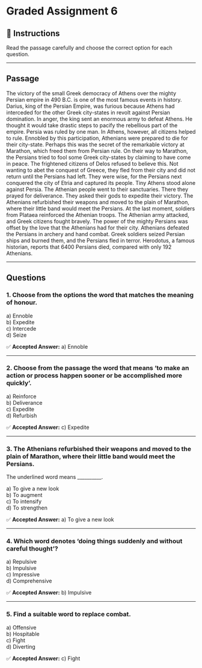 # Graded Assignment 6

## 📜 Instructions
Read the passage carefully and choose the correct option for each question.  

---

## Passage

The victory of the small Greek democracy of Athens over the mighty Persian empire in 490 B.C. is one of the most famous events in history. Darius, king of the Persian Empire, was furious because Athens had interceded for the other Greek city-states in revolt against Persian domination. In anger, the king sent an enormous army to defeat Athens. He thought it would take drastic steps to pacify the rebellious part of the empire. Persia was ruled by one man. In Athens, however, all citizens helped to rule. Ennobled by this participation, Athenians were prepared to die for their city-state. Perhaps this was the secret of the remarkable victory at Marathon, which freed them from Persian rule. On their way to Marathon, the Persians tried to fool some Greek city-states by claiming to have come in peace. The frightened citizens of Delos refused to believe this. Not wanting to abet the conquest of Greece, they fled from their city and did not return until the Persians had left. They were wise, for the Persians next conquered the city of Etria and captured its people. Tiny Athens stood alone against Persia. The Athenian people went to their sanctuaries. There they prayed for deliverance. They asked their gods to expedite their victory. The Athenians refurbished their weapons and moved to the plain of Marathon, where their little band would meet the Persians. At the last moment, soldiers from Plataea reinforced the Athenian troops. The Athenian army attacked, and Greek citizens fought bravely. The power of the mighty Persians was offset by the love that the Athenians had for their city. Athenians defeated the Persians in archery and hand combat. Greek soldiers seized Persian ships and burned them, and the Persians fled in terror. Herodotus, a famous historian, reports that 6400 Persians died, compared with only 192 Athenians.

---

## Questions

### 1. Choose from the options the word that matches the meaning of **honour**.

a) Ennoble  
b) Expedite  
c) Intercede  
d) Seize

✅ **Accepted Answer:** a) Ennoble

---

### 2. Choose from the passage the word that means **‘to make an action or process happen sooner or be accomplished more quickly’**.

a) Reinforce  
b) Deliverance  
c) Expedite  
d) Refurbish

✅ **Accepted Answer:** c) Expedite

---

### 3. The Athenians **refurbished** their weapons and moved to the plain of Marathon, where their little band would meet the Persians.  
The underlined word means __________.

a) To give a new look  
b) To augment  
c) To intensify  
d) To strengthen

✅ **Accepted Answer:** a) To give a new look

---

### 4. Which word denotes **‘doing things suddenly and without careful thought’**?

a) Repulsive  
b) Impulsive  
c) Impressive  
d) Comprehensive

✅ **Accepted Answer:** b) Impulsive

---

### 5. Find a suitable word to replace **combat**.

a) Offensive  
b) Hospitable  
c) Fight  
d) Diverting

✅ **Accepted Answer:** c) Fight
